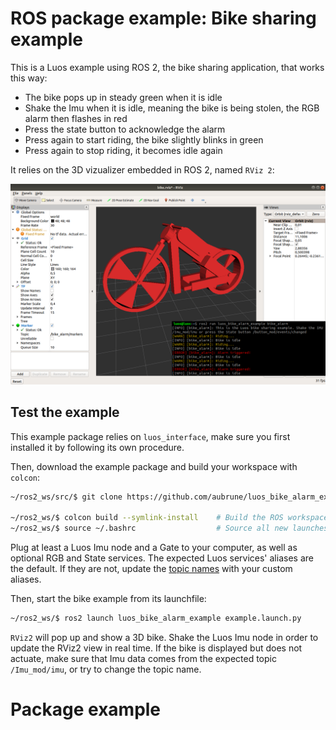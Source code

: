 # ROS package example: Bike sharing example

This is a Luos example using ROS 2, the bike sharing application, that works this way:

* The bike pops up in steady green when it is idle
* Shake the Imu when it is idle, meaning the bike is being stolen, the RGB alarm then flashes in red
* Press the state button to acknowledge the alarm
* Press again to start riding, the bike slightly blinks in green
* Press again to stop riding, it becomes idle again

It relies on the 3D vizualizer embedded in ROS 2, named `RViz 2`:

![Bike sharing example](https://raw.githubusercontent.com/aubrune/luos_bike_alarm_example/master/doc/img/rviz.png)

## Test the example

This example package relies on `luos_interface`, make sure you first installed it by following its own procedure.

Then, download the example package and build your workspace with `colcon`:
```bash
~/ros2_ws/src/$ git clone https://github.com/aubrune/luos_bike_alarm_example.git

~/ros2_ws/$ colcon build --symlink-install    # Build the ROS workspace
~/ros2_ws/$ source ~/.bashrc                  # Source all new launches messages and resources
```

Plug at least a Luos Imu node and a Gate to your computer, as well as optional RGB and State services. The expected Luos services' aliases are the default. If they are not, update the <a href="https://github.com/aubrune/luos_bike_alarm_example/blob/master/luos_bike_alarm_example/bike_alarm.py#L12-L15" target="_blank">topic names</a> with your custom aliases.

Then, start the bike example from its launchfile:
```bash
~/ros2_ws/$ ros2 launch luos_bike_alarm_example example.launch.py
```

`RViz2` will pop up and show a 3D bike. Shake the Luos Imu node in order to update the RViz2 view in real time. If the bike is displayed but does not actuate, make sure that Imu data comes from the expected topic `/Imu_mod/imu`, or try to change the topic name.


# Package example
